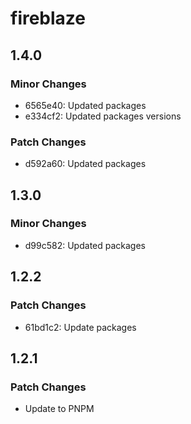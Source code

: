 # fireblaze

## 1.4.0

### Minor Changes

- 6565e40: Updated packages
- e334cf2: Updated packages versions

### Patch Changes

- d592a60: Updated packages

## 1.3.0

### Minor Changes

- d99c582: Updated packages

## 1.2.2

### Patch Changes

- 61bd1c2: Update packages

## 1.2.1

### Patch Changes

- Update to PNPM
